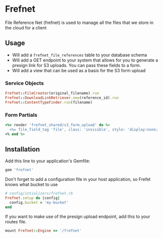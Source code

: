 # Frefnet
File Reference Net (frefnet) is used to manage all the files that we store in the cloud for a client

## Usage
* Will add a `frefnet_file_references` table to your database schema
* Will add a GET endpoint to your system that allows for you to generate a presign link for S3 uploads. You can pass these fields to a form.
* Will add a view that can be used as a basis for the S3 form upload

### Service Objects

```ruby
Frefnet::FileCreator(original_filename).run
Frefnet::DownloadLinkRetriever.new(reference_id).run
Frefnet::ContentTypeFinder.run(filename)
```

### Form Partials

```ruby
<%= render 'frefnet_shared/s3_form_upload' do %>
  <%= file_field_tag 'file', class: 'invisible', style: 'display:none;' %>
<% end %>
```

## Installation
Add this line to your application's Gemfile:

```ruby
gem 'frefnet'
```
Don't forget to add a configuration file in your host application, so Frefet knows what bucket to use

```ruby
# config/intializers/frefnet.rb
Frefnet.setup do |config|
  config.bucket = 'my-bucket'
end
```
If you want to make use of the presign upload endpoint, add this to your routes file.

```ruby
mount Frefnet::Engine => '/frefnet'
```
